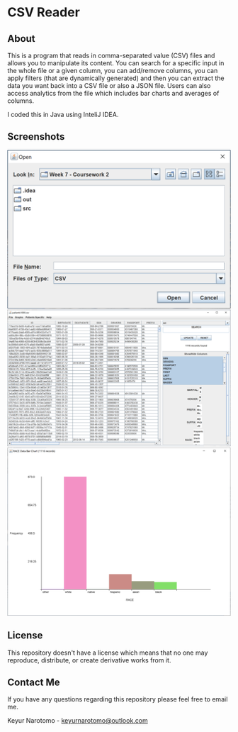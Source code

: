 # CSV Reader

## About

This is a program that reads in comma-separated value (CSV) files and allows you to manipulate its content. You can search for a specific input in the whole file or a given column, you can add/remove columns, you can apply filters (that are dynamically generated) and then you can extract the data you want back into a CSV file or also a JSON file. Users can also access analytics from the file which includes bar charts and averages of columns.

I coded this in Java using InteliJ IDEA.

## Screenshots

![Screenshot 1](/screenshots/Screenshot1.png?raw=true)
![Screenshot 2](/screenshots/Screenshot2.png?raw=true)
![Screenshot 3](/screenshots/Screenshot3.png?raw=true)

## License

This repository doesn't have a license which means that no one may reproduce, distribute, or create derivative works from it.

## Contact Me

If you have any questions regarding this repository please feel free to email me.

Keyur Narotomo - keyurnarotomo@outlook.com

